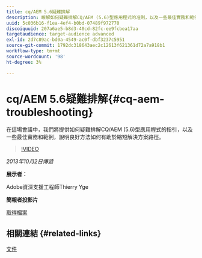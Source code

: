 ```yaml
---
title: cq/AEM 5.6疑難排解
description: 瞭解如何疑難排解CQ/AEM (5.6)型應用程式的准則，以及一些最佳實務和範例，說明好的方法如何有助於縮短解決方案路徑。
uuid: 5c036b16-f1ea-4ef4-b0bd-07489f972770
discoiquuid: 207a6ae5-b8d3-40cd-82fc-ee9fcbea17aa
targetaudience: target-audience advanced
exl-id: 2d7c89ac-bd0a-4549-ac0f-dbf3237c5951
source-git-commit: 1792dc318643aec2c12613f621361d72a7a918b1
workflow-type: tm+mt
source-wordcount: '98'
ht-degree: 3%

---
```


# cq/AEM 5.6疑難排解{#cq-aem-troubleshooting}

在這場會議中，我們將提供如何疑難排解CQ/AEM (5.6)型應用程式的指引，以及一些最佳實務和範例，說明良好方法如何有助於縮短解決方案路徑。

>[!VIDEO](https://video.tv.adobe.com/v/19571/?quality=9)

*2013年10月2日傳遞*

**展示者：**

Adobe資深支援工程師Thierry Yge

**簡報者投影片**

[取得檔案](assets/gems-cq-troubleshoot-ppt-2.pdf)

## 相關連結 {#related-links}

[文件](https://docs.adobe.com/docs/en/cq/current/howto/troubleshoot.html)
